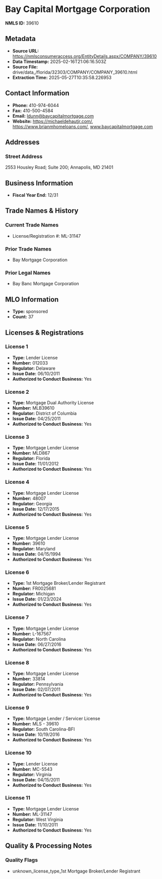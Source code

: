 # Bay Capital Mortgage Corporation

**NMLS ID:** 39610

## Metadata
- **Source URL:** https://nmlsconsumeraccess.org/EntityDetails.aspx/COMPANY/39610
- **Data Timestamp:** 2025-02-16T21:06:16.503Z
- **Source File:** drive/data_/florida/32303/COMPANY/COMPANY_39610.html
- **Extraction Time:** 2025-05-27T10:35:58.226953

## Contact Information
- **Phone:** 410-974-6044
- **Fax:** 410-500-4584
- **Email:** ldunn@baycapitalmortgage.com
- **Website:** https://michaeldehautjr.com/, https://www.brianmhomeloans.com/, www.baycapitalmortgage.com

## Addresses
### Street Address
2553 Housley Road; Suite 200; Annapolis, MD 21401

## Business Information
- **Fiscal Year End:** 12/31

## Trade Names & History
### Current Trade Names
- License/Registration #: ML-31147

### Prior Trade Names
- Bay Mortgage Corporation

### Prior Legal Names
- Bay Banc Mortgage Corporation

## MLO Information
- **Type:** sponsored
- **Count:** 37

## Licenses & Registrations

### License 1
- **Type:** Lender License
- **Number:** 012033
- **Regulator:** Delaware
- **Issue Date:** 06/10/2011
- **Authorized to Conduct Business:** Yes

### License 2
- **Type:** Mortgage Dual Authority License
- **Number:** MLB39610
- **Regulator:** District of Columbia
- **Issue Date:** 04/25/2011
- **Authorized to Conduct Business:** Yes

### License 3
- **Type:** Mortgage Lender License
- **Number:** MLD867
- **Regulator:** Florida
- **Issue Date:** 11/01/2012
- **Authorized to Conduct Business:** Yes

### License 4
- **Type:** Mortgage Lender License
- **Number:** 48007
- **Regulator:** Georgia
- **Issue Date:** 12/17/2015
- **Authorized to Conduct Business:** Yes

### License 5
- **Type:** Mortgage Lender License
- **Number:** 39610
- **Regulator:** Maryland
- **Issue Date:** 04/15/1994
- **Authorized to Conduct Business:** Yes

### License 6
- **Type:** 1st Mortgage Broker/Lender Registrant
- **Number:** FR0025681
- **Regulator:** Michigan
- **Issue Date:** 01/23/2024
- **Authorized to Conduct Business:** Yes

### License 7
- **Type:** Mortgage Lender License
- **Number:** L-167567
- **Regulator:** North Carolina
- **Issue Date:** 06/27/2016
- **Authorized to Conduct Business:** Yes

### License 8
- **Type:** Mortgage Lender License
- **Number:** 33814
- **Regulator:** Pennsylvania
- **Issue Date:** 02/07/2011
- **Authorized to Conduct Business:** Yes

### License 9
- **Type:** Mortgage Lender / Servicer License
- **Number:** MLS - 39610
- **Regulator:** South Carolina-BFI
- **Issue Date:** 10/19/2016
- **Authorized to Conduct Business:** Yes

### License 10
- **Type:** Lender License
- **Number:** MC-5543
- **Regulator:** Virginia
- **Issue Date:** 04/15/2011
- **Authorized to Conduct Business:** Yes

### License 11
- **Type:** Mortgage Lender License
- **Number:** ML-31147
- **Regulator:** West Virginia
- **Issue Date:** 11/10/2011
- **Authorized to Conduct Business:** Yes

## Quality & Processing Notes
### Quality Flags
- unknown_license_type_1st Mortgage Broker/Lender Registrant
